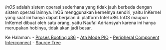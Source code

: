 *InOS* adalah sistem operasi sederhana yang tidak jauh berbeda dengan 
sistem operasi lainnya. InOS menggunakan kernelnya sendiri, yaitu
InKernel yang saat ini hanya dapat berjalan di platform Intel x86. InOS
maupun InKernel dibuat oleh satu orang, yaitu Naufal Adriansyah karena ini
hanya merupakan hobinya, tidak akan jadi besar.

Ke Halaman:
	- [Proses Booting x86](?p=booting-process-x86)
	- [Ata Mode PIO](?p=ata)
	- [Peripheral Component Interconnect](?p=pci)
	- [Source Tree](?p=source-tree)
	